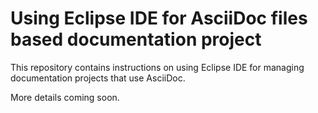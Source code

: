 # Using Eclipse IDE for AsciiDoc files based documentation project

This repository contains instructions on using Eclipse IDE for managing documentation projects that use AsciiDoc.

More details coming soon.